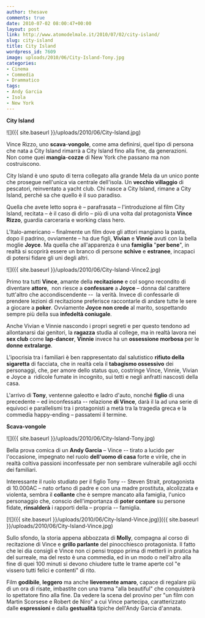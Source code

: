 ```yaml
---
author: thesave
comments: true
date: 2010-07-02 08:00:47+00:00
layout: post
link: http://www.atomodelmale.it/2010/07/02/city-island/
slug: city-island
title: City Island
wordpress_id: 7609
image: uploads/2010/06/City-Island-Tony.jpg
categories:
- Cinema
- Commedia
- Drammatico
tags:
- Andy Garcia
- Isola
- New York
---
```


**City Island**

![]({{ site.baseurl }}/uploads/2010/06/City-Island.jpg)

Vince Rizzo, uno **scava**-**vongole**, come ama definirsi, quel tipo di persona che nata a City Island rimarrà a City Island fino alla fine, da generazioni. Non come quei **mangia**-**cozze** di New York che passano ma non costruiscono.

City Island è uno sputo di terra collegato alla grande Mela da un unico ponte che prosegue nell'unica via centrale dell'isola. Un **vecchio  villaggio** di pescatori, reinventato a yacht club. Chi nasce a City Island, rimane a City Island, perché sa che quello è il suo paradiso.

Quella che avete letto sopra è – parafrasata – l'introduzione al film City Island, recitata – è il caso di dirlo – più di una volta dal protagonista **Vince  Rizzo**, guardia carceraria e working class hero.

L'Italo-americano – finalmente un film dove gli attori mangiano la pasta, dopo il padrino, ovviamente – ha due figli, **Vivian** e **Vinnie** avuti con la bella moglie **Joyce**. Ma quella che all'apparenza è una **famiglia** "**per  bene**", in realtà si scoprirà essere un branco di persone **schive** e **estranee**, incapaci di potersi fidare gli uni degli altri.

![]({{ site.baseurl }}/uploads/2010/06/City-Island-Vince2.jpg)

Primo tra tutti **Vince**, amante della **recitazione** e col sogno recondito di diventare **attore**,  non riesce a **confessare** a **Joyce** – donna dal carattere tutt'altro che accondiscendente --  la verità. Invece di confessarle di prendere lezioni di recitazione preferisce raccontarle di andare tutte le sere a giocare a **poker**. Ovviamente **Joyce  non  crede** al marito, sospettando sempre più della sua **infedeltà coniugale**.

Anche Vivian e Vinnie nascondo i propri segreti e per questo tendono ad allontanarsi dai genitori, la **ragazza** studia al college, ma in realtà lavora nei **sex  club** come **lap**-**dancer**, **Vinnie** invece ha un **ossessione  morbosa** per le **donne  extralarge**.

L'ipocrisia tra i familiari è ben rappresentato dal salutistico **rifiuto  della  sigaretta** di facciata, che in realtà cela il **tabagismo  ossessivo** dei personaggi, che, per amore dello status quo, costringe Vince, Vinnie, Vivian e Joyce a  ridicole fumate in incognito, sui tetti e negli anfratti nascosti della casa.

L'arrivo di **Tony**, ventenne galeotto e ladro d'auto, nonché **figlio** di una precedente – ed inconfessata -- relazione **di Vince**, darà il la ad una serie di equivoci e parallelismi tra i protagonisti a metà tra la tragedia greca e la commedia happy-ending – passatemi il termine.

**Scava-vongole**

![]({{ site.baseurl }}/uploads/2010/06/City-Island-Tony.jpg)

Bella prova comica di un **Andy  Garcia** – Vince -- tirato a lucido per l'occasione, impegnato nel ruolo **dell'uomo  di  casa** forte e virile, che in realtà coltiva passioni inconfessate per non sembrare vulnerabile agli occhi dei familiari.

Interessante il ruolo studiato per il figlio Tony -- Steven Strait, protagonista di 10.000AC – nato orfano di padre e con una madre prostituta, alcolizzata e violenta, sembra il **collante** che è sempre mancato alla famiglia, l'unico personaggio che, conscio dell'importanza di **poter contare** su persone fidate, **rinsalderà** i rapporti della – propria -- famiglia.

[![]({{ site.baseurl }}/uploads/2010/06/City-Island-Vince.jpg)]({{ site.baseurl }}/uploads/2010/06/City-Island-Vince.jpg)

Sullo sfondo, la storia appena abbozzata di **Molly**, compagna al corso di recitazione di Vince e **grillo  parlante** del pinocchiesco protagonista. Il fatto che lei dia consigli e Vince non ci pensi troppo prima di metterli in pratica ha del surreale, ma del resto è una commedia, ed in un modo o nell'altro alla fine di quei 100 minuti si devono chiudere tutte le trame aperte col "e vissero tutti felici e contenti" di rito.

Film **godibile**, **leggero** ma anche **lievemente  amaro**, capace di regalare più di un ora di risate, imbastite con una trama "alla beautiful" che conquisterà lo spettatore fino alla fine. Da vedere la scena del provino per "un film con Martin Scorsese e Robert de Niro" a cui Vince partecipa, caratterizzato dalle **espressioni** e dalla **gestualità** tipiche dell'Andy Garcia d'annata.
